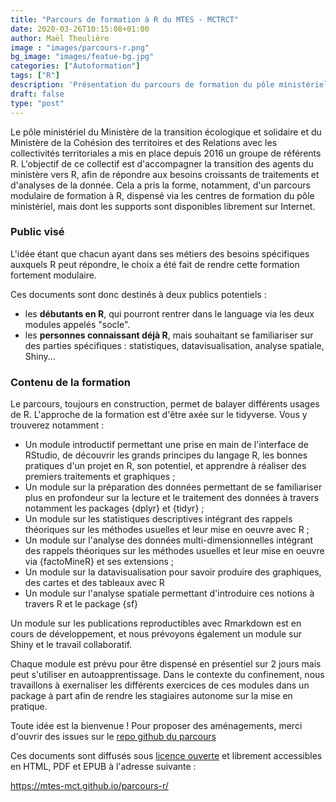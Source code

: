 ```yaml
---
title: "Parcours de formation à R du MTES - MCTRCT"
date: 2020-03-26T10:15:08+01:00
author: Maël Theulière
image : "images/parcours-r.png"
bg_image: "images/featue-bg.jpg"
categories: ["Autoformation"]
tags: ["R"]
description: 'Présentation du parcours de formation du pôle ministériel '
draft: false
type: "post"
---
```



Le pôle ministériel du Ministère de la transition écologique et solidaire et du Ministère de la Cohésion des territoires et des Relations avec les collectivités territoriales a mis en place depuis 2016 un groupe de référents R. L'objectif de ce collectif est d'accompagner la transition des agents du ministère vers R, afin de répondre aux besoins croissants de traitements et d'analyses de la donnée. Cela a pris la forme, notamment, d'un parcours modulaire de formation à R, dispensé via les centres de formation du pôle ministériel, mais dont les supports sont disponibles librement sur Internet.


### Public visé

L'idée étant que chacun ayant dans ses métiers des besoins spécifiques auxquels R peut répondre, le choix a été fait de rendre cette formation fortement modulaire.

Ces documents sont donc destinés à deux publics potentiels :

- les **débutants en R**, qui pourront rentrer dans le language via les deux modules appelés "socle".
- les **personnes connaissant déjà R**, mais souhaitant se familiariser sur des parties spécifiques : statistiques, datavisualisation, analyse spatiale, Shiny...


### Contenu de la formation

Le parcours, toujours en construction, permet de balayer différents usages de R. L'approche de la formation est d'être axée sur le tidyverse. Vous y trouverez notamment :

- Un module introductif permettant une prise en main de l'interface de RStudio, de découvrir les grands principes du langage R, les bonnes pratiques d'un projet en R, son potentiel, et apprendre à réaliser des premiers traitements et graphiques ;
- Un module sur la préparation des données permettant de se familiariser plus en profondeur sur la lecture et le traitement des données à travers notamment les packages {dplyr} et {tidyr} ;
- Un module sur les statistiques descriptives intégrant des rappels théoriques sur les méthodes usuelles et leur mise en oeuvre avec R ;
- Un module sur l'analyse des données multi-dimensionnelles intégrant des rappels théoriques sur les méthodes usuelles et leur mise en oeuvre via {factoMineR} et ses extensions ;
- Un module sur la datavisualisation pour savoir produire des graphiques, des cartes et des tableaux avec R
- Un module sur l'analyse spatiale permettant d'introduire ces notions à travers R et le package {sf} 

Un module sur les publications reproductibles avec Rmarkdown est en cours de développement, et nous prévoyons également un module sur Shiny et le travail collaboratif.

Chaque module est prévu pour être dispensé en présentiel sur 2 jours mais peut s'utiliser en autoapprentissage. Dans le contexte du confinement, nous travaillons à exernaliser les différents exercices de ces modules dans un package à part afin de rendre les stagiaires autonome sur la mise en pratique. 

Toute idée est la bienvenue ! Pour proposer des aménagements, merci d'ouvrir des issues sur le [repo github du parcours](https://github.com/MTES-MCT/parcours-r)

Ces documents sont diffusés sous [licence ouverte](https://www.etalab.gouv.fr/wp-content/uploads/2017/04/ETALAB-Licence-Ouverte-v2.0.pdf) et librement accessibles en HTML, PDF et EPUB à l'adresse suivante :

https://mtes-mct.github.io/parcours-r/
